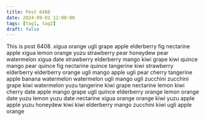 ```yaml
---
title: Post 6408
date: 2024-09-01 12:00:00
tags: [tag1, tag2]
draft: false
---
```

This is post 6408.
xigua
orange
ugli
grape
apple
elderberry
fig
nectarine
apple
xigua
lemon
orange
yuzu
strawberry
pear
honeydew
pear
watermelon
xigua
date
strawberry
elderberry
mango
kiwi
grape
kiwi
quince
mango
pear
quince
fig
nectarine
quince
tangerine
kiwi
strawberry
elderberry
elderberry
orange
ugli
mango
apple
ugli
pear
cherry
tangerine
apple
banana
watermelon
watermelon
ugli
mango
ugli
zucchini
zucchini
grape
kiwi
watermelon
yuzu
tangerine
kiwi
grape
nectarine
lemon
kiwi
cherry
date
apple
mango
grape
ugli
quince
elderberry
orange
lemon
orange
date
yuzu
lemon
yuzu
date
nectarine
xigua
orange
orange
kiwi
yuzu
apple
apple
yuzu
honeydew
kiwi
kiwi
elderberry
mango
zucchini
kiwi
ugli
apple
orange
